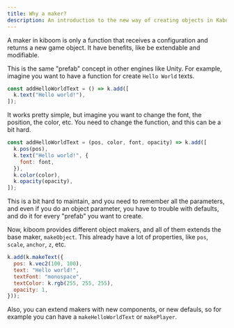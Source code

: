 ```yaml
---
title: Why a maker? 
description: An introduction to the new way of creating objects in Kaboom.js
---
```


A maker in kiboom is only a function that receives a configuration and returns
a new game object. It have benefits, like be extendable and modifiable.

This is the same "prefab" concept in other engines like Unity. For example,
imagine you want to have a function for create `Hello World` texts.

```js
const addHelloWorldText = () => k.add([
  k.text("Hello world!"),
]);
```

It works pretty simple, but imagine you want to change the font, the position,
the color, etc. You need to change the function, and this can be a bit hard.

```js
const addHelloWorldText = (pos, color, font, opacity) => k.add([
  k.pos(pos),
  k.text("Hello world!", {
    font: font,
  }),
  k.color(color),
  k.opacity(opacity),
]);
```

This is a bit hard to maintain, and you need to remember all the parameters,
and even if you do an object parameter, you have to trouble with defaults, and
do it for every "prefab" you want to create.

Now, kiboom provides different object makers, and all of them extends the base
maker, `makeObject`. This already have a lot of properties, like `pos`, `scale`, 
`anchor`, `z`, etc.

```js
k.add(k.makeText({
  pos: k.vec2(100, 100),
  text: "Hello world!",
  textFont: "monospace",
  textColor: k.rgb(255, 255, 255),
  opacity: 1,
}));
```

Also, you can extend makers with new components, or new defauls, so for example
you can have a `makeHelloWorldText` or `makePlayer`.